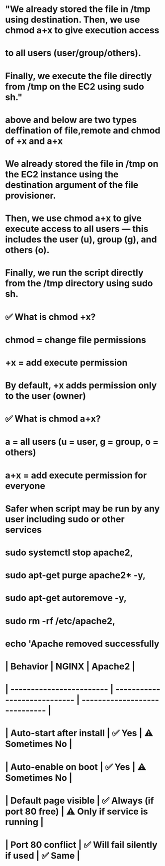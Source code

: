 # "We already stored the file in /tmp using destination. Then, we use chmod a+x to give execution access
#  to all users (user/group/others). 
# Finally, we execute the file directly from /tmp on the EC2 using sudo sh."

# above and below are two types deffination of file,remote and chmod of +x and a+x


# We already stored the file in /tmp on the EC2 instance using the destination argument of the file provisioner.
# Then, we use chmod a+x to give execute access to all users — this includes the user (u), group (g), and others (o).
# Finally, we run the script directly from the /tmp directory using sudo sh.

# ✅ What is chmod +x?
# chmod = change file permissions

# +x = add execute permission

# By default, +x adds permission only to the user (owner)

# ✅ What is chmod a+x?
# a = all users (u = user, g = group, o = others)

# a+x = add execute permission for everyone

# Safer when script may be run by any user including sudo or other services

# sudo systemctl stop apache2,
#       sudo apt-get purge apache2* -y,
#       sudo apt-get autoremove -y,
#       sudo rm -rf /etc/apache2,
#       echo 'Apache removed successfully


# | Behavior                 | NGINX                        | Apache2                       |
# | ------------------------ | ---------------------------- | ----------------------------- |
# | Auto-start after install | ✅ Yes                        | ⚠️ Sometimes No               |
# | Auto-enable on boot      | ✅ Yes                        | ⚠️ Sometimes No               |
# | Default page visible     | ✅ Always (if port 80 free)   | ⚠️ Only if service is running |
# | Port 80 conflict         | ✅ Will fail silently if used | ✅ Same                        |
